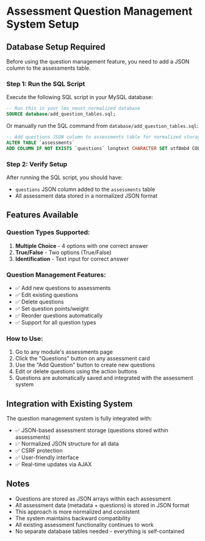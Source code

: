# Assessment Question Management System Setup

## Database Setup Required

Before using the question management feature, you need to add a JSON column to the assessments table.

### Step 1: Run the SQL Script

Execute the following SQL script in your MySQL database:

```sql
-- Run this in your lms_neust_normalized database
SOURCE database/add_question_tables.sql;
```

Or manually run the SQL command from `database/add_question_tables.sql`:

```sql
-- Add questions JSON column to assessments table for normalized storage
ALTER TABLE `assessments` 
ADD COLUMN IF NOT EXISTS `questions` longtext CHARACTER SET utf8mb4 COLLATE utf8mb4_bin DEFAULT NULL COMMENT 'JSON array of questions with options';
```

### Step 2: Verify Setup

After running the SQL script, you should have:
- `questions` JSON column added to the `assessments` table
- All assessment data stored in a normalized JSON format

## Features Available

### Question Types Supported:
1. **Multiple Choice** - 4 options with one correct answer
2. **True/False** - Two options (True/False)
3. **Identification** - Text input for correct answer

### Question Management Features:
- ✅ Add new questions to assessments
- ✅ Edit existing questions
- ✅ Delete questions
- ✅ Set question points/weight
- ✅ Reorder questions automatically
- ✅ Support for all question types

### How to Use:
1. Go to any module's assessments page
2. Click the "Questions" button on any assessment card
3. Use the "Add Question" button to create new questions
4. Edit or delete questions using the action buttons
5. Questions are automatically saved and integrated with the assessment system

## Integration with Existing System

The question management system is fully integrated with:
- ✅ JSON-based assessment storage (questions stored within assessments)
- ✅ Normalized JSON structure for all data
- ✅ CSRF protection
- ✅ User-friendly interface
- ✅ Real-time updates via AJAX

## Notes

- Questions are stored as JSON arrays within each assessment
- All assessment data (metadata + questions) is stored in JSON format
- This approach is more normalized and consistent
- The system maintains backward compatibility
- All existing assessment functionality continues to work
- No separate database tables needed - everything is self-contained
